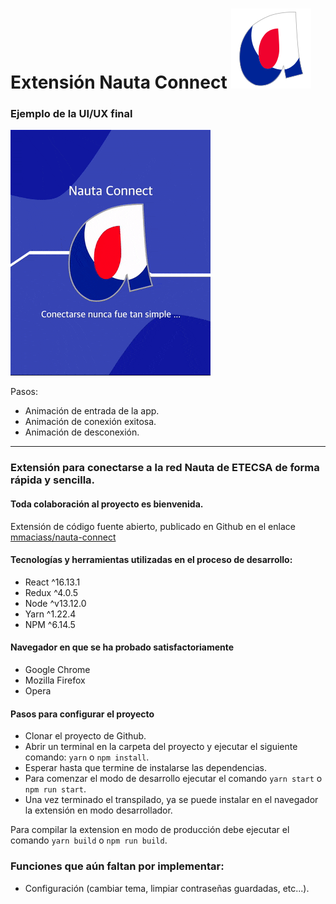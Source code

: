 # Extensión Nauta Connect ![Logo](./src/assets/vector/logo-min.svg "Nauta Connect")

### Ejemplo de la UI/UX final

![Logo](./images/ux.gif "User eXperience")

Pasos:

- Animación de entrada de la app.
- Animación de conexión exitosa.
- Animación de desconexión.

---

### Extensión para conectarse a la red Nauta de ETECSA de forma rápida y sencilla.

#### Toda colaboración al proyecto es bienvenida.

Extensión de código fuente abierto, publicado en Github en el enlace [mmaciass/nauta-connect](https://github.com/mmaciass/nauta-connect)

#### Tecnologías y herramientas utilizadas en el proceso de desarrollo:

- React ^16.13.1
- Redux ^4.0.5
- Node ^v13.12.0
- Yarn ^1.22.4
- NPM ^6.14.5

#### Navegador en que se ha probado satisfactoriamente

- Google Chrome
- Mozilla Firefox
- Opera

#### Pasos para configurar el proyecto

- Clonar el proyecto de Github.
- Abrir un terminal en la carpeta del proyecto y ejecutar el siguiente comando: `yarn` o `npm install`.
- Esperar hasta que termine de instalarse las dependencias.
- Para comenzar el modo de desarrollo ejecutar el comando `yarn start` o `npm run start`.
- Una vez terminado el transpilado, ya se puede instalar en el navegador la extensión en modo desarrollador.

Para compilar la extension en modo de producción debe ejecutar el comando `yarn build` o `npm run build`.

### Funciones que aún faltan por implementar:

- Configuración (cambiar tema, limpiar contraseñas guardadas, etc...).
